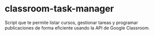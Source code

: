 # classroom-task-manager
Script que te permite listar cursos, gestionar tareas y programar publicaciones de forma eficiente usando la API de Google Classroom.
